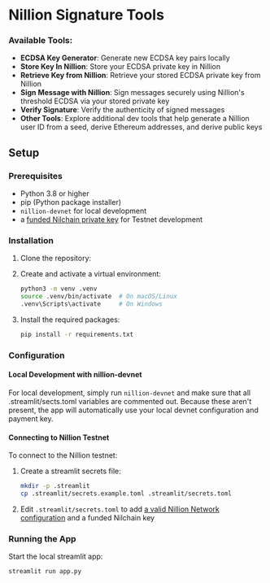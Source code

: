 # Nillion Signature Tools

### Available Tools:

- **ECDSA Key Generator**: Generate new ECDSA key pairs locally
- **Store Key In Nillion**: Store your ECDSA private key in Nillion
- **Retrieve Key from Nillion**: Retrieve your stored ECDSA private key from Nillion
- **Sign Message with Nillion**: Sign messages securely using Nillion's threshold ECDSA via your stored private key
- **Verify Signature**: Verify the authenticity of signed messages
- **Other Tools**: Explore additional dev tools that help generate a Nillion user ID from a seed, derive Ethereum addresses, and derive public keys

## Setup

### Prerequisites

- Python 3.8 or higher
- pip (Python package installer)
- `nillion-devnet` for local development
- a [funded Nilchain private key](https://docs.nillion.com/guide-testnet-faucet) for Testnet development

### Installation

1. Clone the repository:
2. Create and activate a virtual environment:
   ```bash
   python3 -m venv .venv
   source .venv/bin/activate  # On macOS/Linux
   .venv\Scripts\activate     # On Windows
   ```
3. Install the required packages:

   ```bash
   pip install -r requirements.txt
   ```

### Configuration

#### Local Development with nillion-devnet

For local development, simply run `nillion-devnet` and make sure that all .streamlit/sects.toml variables are commented out. Because these aren't present, the app will automatically use your local devnet configuration and payment key.

#### Connecting to Nillion Testnet

To connect to the Nillion testnet:

1. Create a streamlit secrets file:

   ```bash
   mkdir -p .streamlit
   cp .streamlit/secrets.example.toml .streamlit/secrets.toml
   ```

2. Edit `.streamlit/secrets.toml` to add [a valid Nillion Network configuration](https://docs.nillion.com/network-configuration) and a funded Nilchain key

### Running the App

Start the local streamlit app:

```bash
streamlit run app.py
```
